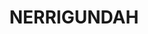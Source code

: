 ---
lastmod: '2025-04-06T06:05:20+00:00'
latitude: -36.127663
layout: suburb
longitude: 149.792292
postcode: '2545'
state: NSW
title: NERRIGUNDAH
url: /nsw/nerrigundah/
---